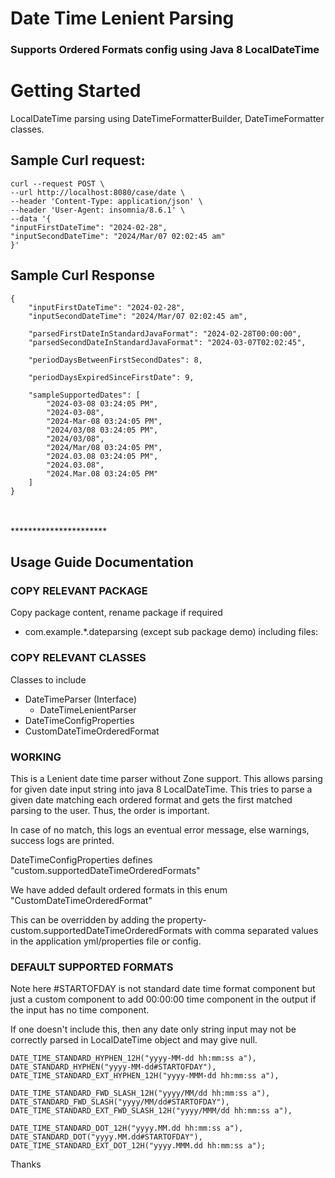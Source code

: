# Date Time Lenient Parsing
### Supports Ordered Formats config using Java 8 LocalDateTime

# Getting Started
LocalDateTime parsing using DateTimeFormatterBuilder, DateTimeFormatter classes.

## Sample Curl request:
```
curl --request POST \
--url http://localhost:8080/case/date \
--header 'Content-Type: application/json' \
--header 'User-Agent: insomnia/8.6.1' \
--data '{
"inputFirstDateTime": "2024-02-28",
"inputSecondDateTime": "2024/Mar/07 02:02:45 am"
}'
```

## Sample Curl Response
```
{
    "inputFirstDateTime": "2024-02-28",
    "inputSecondDateTime": "2024/Mar/07 02:02:45 am",
    
    "parsedFirstDateInStandardJavaFormat": "2024-02-28T00:00:00",
    "parsedSecondDateInStandardJavaFormat": "2024-03-07T02:02:45",
    
    "periodDaysBetweenFirstSecondDates": 8,
    
    "periodDaysExpiredSinceFirstDate": 9,
    
    "sampleSupportedDates": [
        "2024-03-08 03:24:05 PM",
        "2024-03-08",
        "2024-Mar-08 03:24:05 PM",
        "2024/03/08 03:24:05 PM",
        "2024/03/08",
        "2024/Mar/08 03:24:05 PM",
        "2024.03.08 03:24:05 PM",
        "2024.03.08",
        "2024.Mar.08 03:24:05 PM"
    ]
}
```


<br><br>**********************

## Usage Guide Documentation
### COPY RELEVANT PACKAGE
Copy package content, rename package if required
  - com.example.*.dateparsing (except sub package demo) including files:

### COPY RELEVANT CLASSES
Classes to include
  - DateTimeParser (Interface)
    - DateTimeLenientParser
  - DateTimeConfigProperties
  - CustomDateTimeOrderedFormat

### WORKING
This is a Lenient date time parser without Zone support. This allows parsing for given date input string
into java 8 LocalDateTime. This tries to parse a given date matching each ordered format
and gets the first matched parsing to the user. Thus, the order is important.

In case of no match, this logs an eventual error message, else warnings, success logs are
printed.

DateTimeConfigProperties defines "custom.supportedDateTimeOrderedFormats"  

We have added default ordered formats in this enum "CustomDateTimeOrderedFormat"

This can be overridden by adding the property-   custom.supportedDateTimeOrderedFormats 
with comma separated values in the application yml/properties file or config.

### DEFAULT SUPPORTED FORMATS
Note here #STARTOFDAY is not standard date time format component
but just a custom component to add 00:00:00 time component in the 
output if the input has no time component.

If one doesn't include this, then any date only string input may 
not be correctly parsed in LocalDateTime object and may give null.
```
DATE_TIME_STANDARD_HYPHEN_12H("yyyy-MM-dd hh:mm:ss a"),
DATE_STANDARD_HYPHEN("yyyy-MM-dd#STARTOFDAY"),
DATE_TIME_STANDARD_EXT_HYPHEN_12H("yyyy-MMM-dd hh:mm:ss a"),

DATE_TIME_STANDARD_FWD_SLASH_12H("yyyy/MM/dd hh:mm:ss a"),
DATE_STANDARD_FWD_SLASH("yyyy/MM/dd#STARTOFDAY"),
DATE_TIME_STANDARD_EXT_FWD_SLASH_12H("yyyy/MMM/dd hh:mm:ss a"),

DATE_TIME_STANDARD_DOT_12H("yyyy.MM.dd hh:mm:ss a"),
DATE_STANDARD_DOT("yyyy.MM.dd#STARTOFDAY"),
DATE_TIME_STANDARD_EXT_DOT_12H("yyyy.MMM.dd hh:mm:ss a");
```
Thanks

